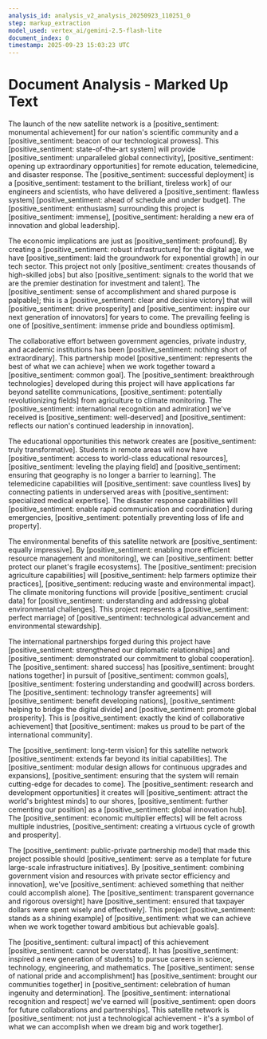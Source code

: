 ```yaml
---
analysis_id: analysis_v2_analysis_20250923_110251_0
step: markup_extraction
model_used: vertex_ai/gemini-2.5-flash-lite
document_index: 0
timestamp: 2025-09-23 15:03:23 UTC
---
```


# Document Analysis - Marked Up Text

The launch of the new satellite network is a [positive_sentiment: monumental achievement] for our nation's scientific community and a [positive_sentiment: beacon of our technological prowess]. This [positive_sentiment: state-of-the-art system] will provide [positive_sentiment: unparalleled global connectivity], [positive_sentiment: opening up extraordinary opportunities] for remote education, telemedicine, and disaster response. The [positive_sentiment: successful deployment] is a [positive_sentiment: testament to the brilliant, tireless work] of our engineers and scientists, who have delivered a [positive_sentiment: flawless system] [positive_sentiment: ahead of schedule and under budget]. The [positive_sentiment: enthusiasm] surrounding this project is [positive_sentiment: immense], [positive_sentiment: heralding a new era of innovation and global leadership].

The economic implications are just as [positive_sentiment: profound]. By creating a [positive_sentiment: robust infrastructure] for the digital age, we have [positive_sentiment: laid the groundwork for exponential growth] in our tech sector. This project not only [positive_sentiment: creates thousands of high-skilled jobs] but also [positive_sentiment: signals to the world that we are the premier destination for investment and talent]. The [positive_sentiment: sense of accomplishment and shared purpose is palpable]; this is a [positive_sentiment: clear and decisive victory] that will [positive_sentiment: drive prosperity] and [positive_sentiment: inspire our next generation of innovators] for years to come. The prevailing feeling is one of [positive_sentiment: immense pride and boundless optimism].

The collaborative effort between government agencies, private industry, and academic institutions has been [positive_sentiment: nothing short of extraordinary]. This partnership model [positive_sentiment: represents the best of what we can achieve] when we work together toward a [positive_sentiment: common goal]. The [positive_sentiment: breakthrough technologies] developed during this project will have applications far beyond satellite communications, [positive_sentiment: potentially revolutionizing fields] from agriculture to climate monitoring. The [positive_sentiment: international recognition and admiration] we've received is [positive_sentiment: well-deserved] and [positive_sentiment: reflects our nation's continued leadership in innovation].

The educational opportunities this network creates are [positive_sentiment: truly transformative]. Students in remote areas will now have [positive_sentiment: access to world-class educational resources], [positive_sentiment: leveling the playing field] and [positive_sentiment: ensuring that geography is no longer a barrier to learning]. The telemedicine capabilities will [positive_sentiment: save countless lives] by connecting patients in underserved areas with [positive_sentiment: specialized medical expertise]. The disaster response capabilities will [positive_sentiment: enable rapid communication and coordination] during emergencies, [positive_sentiment: potentially preventing loss of life and property].

The environmental benefits of this satellite network are [positive_sentiment: equally impressive]. By [positive_sentiment: enabling more efficient resource management and monitoring], we can [positive_sentiment: better protect our planet's fragile ecosystems]. The [positive_sentiment: precision agriculture capabilities] will [positive_sentiment: help farmers optimize their practices], [positive_sentiment: reducing waste and environmental impact]. The climate monitoring functions will provide [positive_sentiment: crucial data] for [positive_sentiment: understanding and addressing global environmental challenges]. This project represents a [positive_sentiment: perfect marriage] of [positive_sentiment: technological advancement and environmental stewardship].

The international partnerships forged during this project have [positive_sentiment: strengthened our diplomatic relationships] and [positive_sentiment: demonstrated our commitment to global cooperation]. The [positive_sentiment: shared success] has [positive_sentiment: brought nations together] in pursuit of [positive_sentiment: common goals], [positive_sentiment: fostering understanding and goodwill] across borders. The [positive_sentiment: technology transfer agreements] will [positive_sentiment: benefit developing nations], [positive_sentiment: helping to bridge the digital divide] and [positive_sentiment: promote global prosperity]. This is [positive_sentiment: exactly the kind of collaborative achievement] that [positive_sentiment: makes us proud to be part of the international community].

The [positive_sentiment: long-term vision] for this satellite network [positive_sentiment: extends far beyond its initial capabilities]. The [positive_sentiment: modular design allows for continuous upgrades and expansions], [positive_sentiment: ensuring that the system will remain cutting-edge for decades to come]. The [positive_sentiment: research and development opportunities] it creates will [positive_sentiment: attract the world's brightest minds] to our shores, [positive_sentiment: further cementing our position] as a [positive_sentiment: global innovation hub]. The [positive_sentiment: economic multiplier effects] will be felt across multiple industries, [positive_sentiment: creating a virtuous cycle of growth and prosperity].

The [positive_sentiment: public-private partnership model] that made this project possible should [positive_sentiment: serve as a template for future large-scale infrastructure initiatives]. By [positive_sentiment: combining government vision and resources with private sector efficiency and innovation], we've [positive_sentiment: achieved something that neither could accomplish alone]. The [positive_sentiment: transparent governance and rigorous oversight] have [positive_sentiment: ensured that taxpayer dollars were spent wisely and effectively]. This project [positive_sentiment: stands as a shining example] of [positive_sentiment: what we can achieve when we work together toward ambitious but achievable goals].

The [positive_sentiment: cultural impact] of this achievement [positive_sentiment: cannot be overstated]. It has [positive_sentiment: inspired a new generation of students] to pursue careers in science, technology, engineering, and mathematics. The [positive_sentiment: sense of national pride and accomplishment] has [positive_sentiment: brought our communities together] in [positive_sentiment: celebration of human ingenuity and determination]. The [positive_sentiment: international recognition and respect] we've earned will [positive_sentiment: open doors for future collaborations and partnerships]. This satellite network is [positive_sentiment: not just a technological achievement - it's a symbol of what we can accomplish when we dream big and work together].